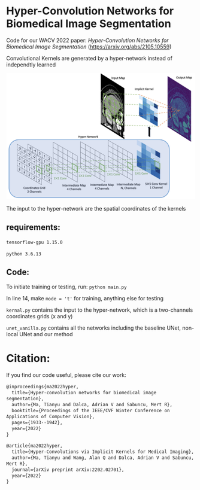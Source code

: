 # Hyper-Convolution Networks for Biomedical Image Segmentation
Code for our WACV 2022 paper: *Hyper-Convolution Networks for Biomedical Image Segmentation* (https://arxiv.org/abs/2105.10559)

Convolutional Kernels are generated by a hyper-network instead of independtly learned

<img src="https://github.com/tym002/Hyper-Convolution/blob/main/figure1_architecture.png" width="600">

The input to the hyper-network are the spatial coordinates of the kernels

## requirements: 

`tensorflow-gpu 1.15.0`

`python 3.6.13`

## Code:

To initiate training or testing, run:
`python main.py`

In line 14, make `mode = 't'` for training, anything else for testing

`kernal.py` contains the input to the hyper-network, which is a two-channels coordinates grids (x and y)

`unet_vanilla.py` contains all the networks including the baseline UNet, non-local UNet and our method  

# Citation: 

If you find our code useful, please cite our work: 
```
@inproceedings{ma2022hyper,
  title={Hyper-convolution networks for biomedical image segmentation},
  author={Ma, Tianyu and Dalca, Adrian V and Sabuncu, Mert R},
  booktitle={Proceedings of the IEEE/CVF Winter Conference on Applications of Computer Vision},
  pages={1933--1942},
  year={2022}
}
```
```
@article{ma2022hyper,
  title={Hyper-Convolutions via Implicit Kernels for Medical Imaging},
  author={Ma, Tianyu and Wang, Alan Q and Dalca, Adrian V and Sabuncu, Mert R},
  journal={arXiv preprint arXiv:2202.02701},
  year={2022}
}
```
